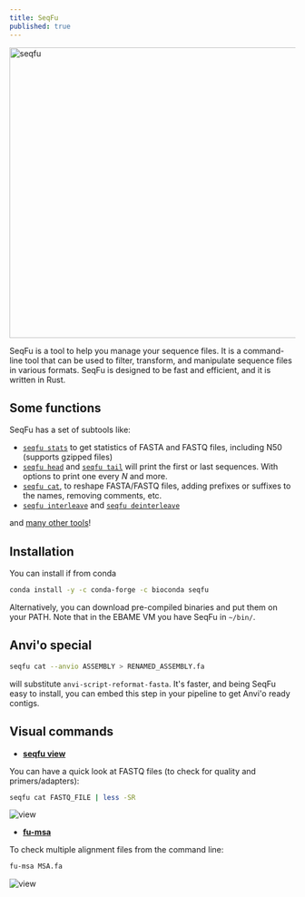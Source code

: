 ```yaml
---
title: SeqFu
published: true
---
```


<img alt="seqfu" src="https://github.com/telatin/seqfu2/raw/main/docs/img/seqfu-512.png" width="512">


SeqFu is a tool to help you manage your sequence files. It is a command-line tool that can be used to filter, transform, and manipulate sequence files in various formats. SeqFu is designed to be fast and efficient, and it is written in Rust.

## Some functions

SeqFu has a set of subtools like:

* [`seqfu stats`](https://telatin.github.io/seqfu2/tools/stats.html) to get statistics of FASTA and FASTQ files, including N50 (supports gzipped files)
* [`seqfu head`](https://telatin.github.io/seqfu2/tools/head.html) and [`seqfu tail`](https://telatin.github.io/seqfu2/tools/tail.html) will print the first or last sequences. With options to print one every *N* and more.
* [`seqfu cat`](https://telatin.github.io/seqfu2/tools/cat.html), to reshape FASTA/FASTQ files, adding prefixes or suffixes to the names, removing comments, etc.
* [`seqfu interleave`](https://telatin.github.io/seqfu2/tools/interleave.html) and [`seqfu deinterleave`](https://telatin.github.io/seqfu2/tools/deinterleave.html)
  
and [many other tools](https://telatin.github.io/seqfu2/)!

## Installation

You can install if from conda

```bash
conda install -y -c conda-forge -c bioconda seqfu
```

Alternatively, you can download pre-compiled binaries and put  them on your PATH. 
Note that in the EBAME VM you have SeqFu in `~/bin/`.

## Anvi'o special

```bash
seqfu cat --anvio ASSEMBLY > RENAMED_ASSEMBLY.fa
```

will substitute `anvi-script-reformat-fasta`. It's faster, and being SeqFu easy to install, you can embed this step
in your pipeline to get Anvi'o ready contigs.

## Visual commands

* **[seqfu view](https://telatin.github.io/seqfu2/tools/view.html)**

You can have a quick look at FASTQ files (to check for quality and primers/adapters):

```bash
seqfu cat FASTQ_FILE | less -SR
```

![view](https://telatin.github.io/seqfu2/img/screenshot-view-example.svg)


* **[fu-msa](https://telatin.github.io/seqfu2/utilities/fu-msa.htmll)**

To check multiple alignment files from the command line:

```bash
fu-msa MSA.fa
```

![view](https://telatin.github.io/seqfu2/img/msa.png)